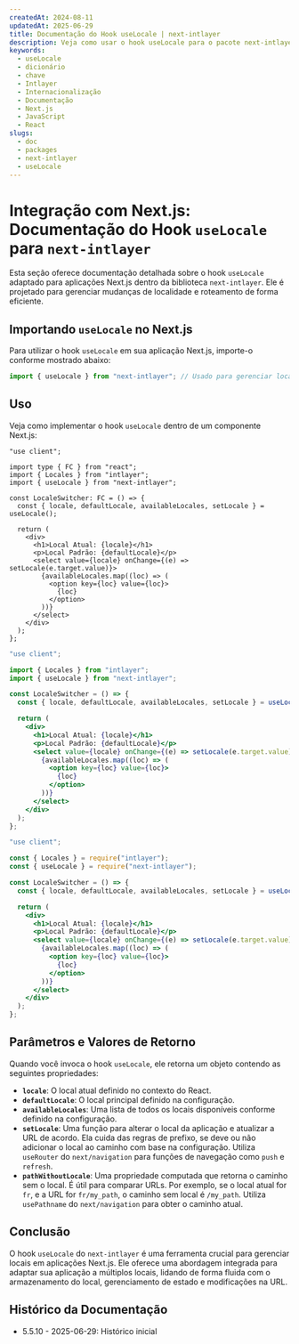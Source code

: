 ```yaml
---
createdAt: 2024-08-11
updatedAt: 2025-06-29
title: Documentação do Hook useLocale | next-intlayer
description: Veja como usar o hook useLocale para o pacote next-intlayer
keywords:
  - useLocale
  - dicionário
  - chave
  - Intlayer
  - Internacionalização
  - Documentação
  - Next.js
  - JavaScript
  - React
slugs:
  - doc
  - packages
  - next-intlayer
  - useLocale
---
```


# Integração com Next.js: Documentação do Hook `useLocale` para `next-intlayer`

Esta seção oferece documentação detalhada sobre o hook `useLocale` adaptado para aplicações Next.js dentro da biblioteca `next-intlayer`. Ele é projetado para gerenciar mudanças de localidade e roteamento de forma eficiente.

## Importando `useLocale` no Next.js

Para utilizar o hook `useLocale` em sua aplicação Next.js, importe-o conforme mostrado abaixo:

```javascript
import { useLocale } from "next-intlayer"; // Usado para gerenciar localidades e roteamento no Next.js
```

## Uso

Veja como implementar o hook `useLocale` dentro de um componente Next.js:

```tsx fileName="src/components/LocaleSwitcher.tsx" codeFormat="typescript"
"use client";

import type { FC } from "react";
import { Locales } from "intlayer";
import { useLocale } from "next-intlayer";

const LocaleSwitcher: FC = () => {
  const { locale, defaultLocale, availableLocales, setLocale } = useLocale();

  return (
    <div>
      <h1>Local Atual: {locale}</h1>
      <p>Local Padrão: {defaultLocale}</p>
      <select value={locale} onChange={(e) => setLocale(e.target.value)}>
        {availableLocales.map((loc) => (
          <option key={loc} value={loc}>
            {loc}
          </option>
        ))}
      </select>
    </div>
  );
};
```

```jsx fileName="src/components/LocaleSwitcher.mjx" codeFormat="esm"
"use client";

import { Locales } from "intlayer";
import { useLocale } from "next-intlayer";

const LocaleSwitcher = () => {
  const { locale, defaultLocale, availableLocales, setLocale } = useLocale();

  return (
    <div>
      <h1>Local Atual: {locale}</h1>
      <p>Local Padrão: {defaultLocale}</p>
      <select value={locale} onChange={(e) => setLocale(e.target.value)}>
        {availableLocales.map((loc) => (
          <option key={loc} value={loc}>
            {loc}
          </option>
        ))}
      </select>
    </div>
  );
};
```

```jsx fileName="src/components/LocaleSwitcher.csx" codeFormat="commonjs"
"use client";

const { Locales } = require("intlayer");
const { useLocale } = require("next-intlayer");

const LocaleSwitcher = () => {
  const { locale, defaultLocale, availableLocales, setLocale } = useLocale();

  return (
    <div>
      <h1>Local Atual: {locale}</h1>
      <p>Local Padrão: {defaultLocale}</p>
      <select value={locale} onChange={(e) => setLocale(e.target.value)}>
        {availableLocales.map((loc) => (
          <option key={loc} value={loc}>
            {loc}
          </option>
        ))}
      </select>
    </div>
  );
};
```

## Parâmetros e Valores de Retorno

Quando você invoca o hook `useLocale`, ele retorna um objeto contendo as seguintes propriedades:

- **`locale`**: O local atual definido no contexto do React.
- **`defaultLocale`**: O local principal definido na configuração.
- **`availableLocales`**: Uma lista de todos os locais disponíveis conforme definido na configuração.
- **`setLocale`**: Uma função para alterar o local da aplicação e atualizar a URL de acordo. Ela cuida das regras de prefixo, se deve ou não adicionar o local ao caminho com base na configuração. Utiliza `useRouter` do `next/navigation` para funções de navegação como `push` e `refresh`.
- **`pathWithoutLocale`**: Uma propriedade computada que retorna o caminho sem o local. É útil para comparar URLs. Por exemplo, se o local atual for `fr`, e a URL for `fr/my_path`, o caminho sem local é `/my_path`. Utiliza `usePathname` do `next/navigation` para obter o caminho atual.

## Conclusão

O hook `useLocale` do `next-intlayer` é uma ferramenta crucial para gerenciar locais em aplicações Next.js. Ele oferece uma abordagem integrada para adaptar sua aplicação a múltiplos locais, lidando de forma fluida com o armazenamento do local, gerenciamento de estado e modificações na URL.

## Histórico da Documentação

- 5.5.10 - 2025-06-29: Histórico inicial
